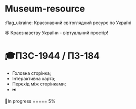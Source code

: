 # Museum-resource
:flag_ukraine: Краєзнавчий світоглядний ресурс по Україні

🕸️ Краєзнавству України - віртуальний простір!
# 🎓ПЗС-1944 / ПЗ-184

- Головна сторінка;
- Інтерактивна карта;
- Перехід між сторінками;
- ⏭️

🚧In progress ===== 5%
